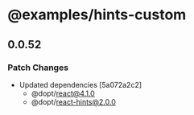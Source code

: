 # @examples/hints-custom

## 0.0.52

### Patch Changes

- Updated dependencies [5a072a2c2]
  - @dopt/react@4.1.0
  - @dopt/react-hints@2.0.0
